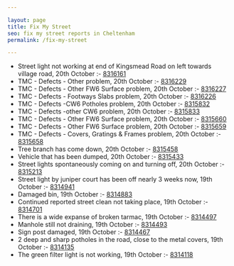 ```yaml
---

layout: page
title: Fix My Street
seo: fix my street reports in Cheltenham
permalink: /fix-my-street

---
```


<!-- fix_marker starts -->

- Street light not working at end of Kingsmead Road on left towards village road, 20th October :- [8316161](https://www.fixmystreet.com/report/8316161)
- TMC - Defects - Other problem, 20th October :- [8316229](https://www.fixmystreet.com/report/8316229)
- TMC - Defects - Other FW6  Surface problem, 20th October :- [8316227](https://www.fixmystreet.com/report/8316227)
- TMC - Defects - Footways Slabs problem, 20th October :- [8316226](https://www.fixmystreet.com/report/8316226)
- TMC - Defects -CW6 Potholes  problem, 20th October :- [8315832](https://www.fixmystreet.com/report/8315832)
- TMC - Defects -other CW6 problem, 20th October :- [8315833](https://www.fixmystreet.com/report/8315833)
- TMC - Defects - Other FW6  Surface problem, 20th October :- [8315660](https://www.fixmystreet.com/report/8315660)
- TMC - Defects - Other FW6  Surface problem, 20th October :- [8315659](https://www.fixmystreet.com/report/8315659)
- TMC - Defects - Covers, Gratings & Frames problem, 20th October :- [8315658](https://www.fixmystreet.com/report/8315658)
- Tree branch has come down, 20th October :- [8315458](https://www.fixmystreet.com/report/8315458)
- Vehicle that has been dumped, 20th October :- [8315433](https://www.fixmystreet.com/report/8315433)
- Street lights spontaneously coming on and turning off, 20th October :- [8315213](https://www.fixmystreet.com/report/8315213)
- Street light by juniper court has been off nearly 3 weeks now, 19th October :- [8314941](https://www.fixmystreet.com/report/8314941)
- Damaged bin, 19th October :- [8314883](https://www.fixmystreet.com/report/8314883)
- Continued reported street clean not taking place, 19th October :- [8314701](https://www.fixmystreet.com/report/8314701)
- There is a wide expanse of broken tarmac, 19th October :- [8314497](https://www.fixmystreet.com/report/8314497)
- Manhole still not draining, 19th October :- [8314493](https://www.fixmystreet.com/report/8314493)
- Sign post damaged, 19th October :- [8314467](https://www.fixmystreet.com/report/8314467)
- 2 deep and sharp potholes in the road, close to the metal covers, 19th October :- [8314135](https://www.fixmystreet.com/report/8314135)
- The green filter light is not working, 19th October :- [8314118](https://www.fixmystreet.com/report/8314118)

<!-- fix_marker ends -->